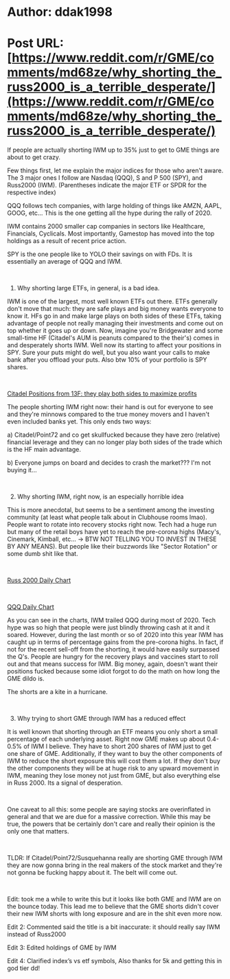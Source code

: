 # Author: ddak1998
# Post URL: [https://www.reddit.com/r/GME/comments/md68ze/why_shorting_the_russ2000_is_a_terrible_desperate/](https://www.reddit.com/r/GME/comments/md68ze/why_shorting_the_russ2000_is_a_terrible_desperate/)


If people are actually shorting IWM up to 35% just to get to GME things are about to get crazy.

Few things first, let me explain the major indices for those who aren't aware.  The 3 major ones I follow are Nasdaq (QQQ), S and P 500 (SPY), and Russ2000 (IWM).  (Parentheses indicate the major ETF or SPDR for the respective index)

QQQ follows tech companies, with large holding of things like AMZN, AAPL, GOOG, etc...  This is the one getting all the hype during the rally of 2020.

IWM contains 2000 smaller cap companies in sectors like Healthcare, Financials, Cyclicals.  Most importantly, Gamestop has moved into the top holdings as a result of recent price action.

SPY is the one people like to YOLO their savings on with FDs.  It is essentially an average of QQQ and IWM.

&#x200B;

1. Why shorting large ETFs, in general, is a bad idea.

IWM is one of the largest, most well known ETFs out there. ETFs generally don't move that much: they are safe plays and big money wants everyone to know it.  HFs go in and make large plays on both sides of these ETFs, taking advantage of people not really managing their investments and come out on top whether it goes up or down.  Now, imagine you're Bridgewater and some small-time HF (Citadel's AUM is peanuts compared to the their's) comes in and desperately shorts IWM.  Well now its starting to affect your positions in SPY.  Sure your puts might do well, but you also want your calls to make bank after you offload your puts.  Also btw 10% of your portfolio is SPY shares.

&#x200B;

[Citadel Positions from 13F: they play both sides to maximize profits](https://preview.redd.it/8z0wkqvr08p61.png?width=1855&format=png&auto=webp&s=797d01b9b35a77e20044852ef5c885468e4e69a8)

The people shorting IWM right now: their hand is out for everyone to see and they're minnows compared to the true money movers and I haven't even included banks yet.  This only ends two ways:

a) Citadel/Point72 and co get skullfucked because they have zero (relative) financial leverage and they can no longer play both sides of the trade which is the HF main advantage.

b) Everyone jumps on board and decides to crash the market??? I'm not buying it...

&#x200B;

2) Why shorting IWM, right now, is an especially horrible idea

This is more anecdotal, but seems to be a sentiment among the investing community (at least what people talk about in Clubhouse rooms lmao).  People want to rotate into recovery stocks right now.  Tech had a huge run but many of the retail boys have yet to reach the pre-corona highs (Macy's, Cinemark, Kimball, etc...  -> BTW NOT TELLING YOU TO INVEST IN THESE BY ANY MEANS).  But people like their buzzwords like "Sector Rotation" or some dumb shit like that.

&#x200B;

[Russ 2000 Daily Chart](https://preview.redd.it/j5gkyo8u28p61.png?width=1531&format=png&auto=webp&s=3ead59254b92db6c4f03fa9c1802f91b6e787281)

&#x200B;

[QQQ Daily Chart](https://preview.redd.it/shem9n1x28p61.png?width=1535&format=png&auto=webp&s=254e198fc676adecffbfb7333e6f8c66bbe52509)

As you can see in the charts, IWM trailed QQQ during most of 2020.  Tech hype was so high that people were just blindly throwing cash at it and it soared.  However, during the last month or so of 2020 into this year IWM has caught up in terms of percentage gains from the pre-corona highs.  In fact, if not for the recent sell-off from the shorting, it would have easily surpassed the Q's.  People are hungry for the recovery plays and vaccines start to roll out and that means success for IWM.  Big money, again, doesn't want their positions fucked because some idiot forgot to do the math on how long the GME dildo is.

The shorts are a kite in a hurricane.

&#x200B;

3) Why trying to short GME through IWM has a reduced effect

It is well known that shorting through an ETF means you only short a small percentage of each underlying asset.  Right now GME makes up about 0.4-0.5% of IWM I believe.  They have to short 200 shares of IWM just to get one share of GME.  Additionally, if they want to buy the other components of IWM to reduce the short exposure this will cost them a lot.  If they don't buy the other components they will be at huge risk to any upward movement in IWM, meaning they lose money not just from GME, but also everything else in Russ 2000.  Its a signal of desperation.

&#x200B;

One caveat to all this: some people are saying stocks are overinflated in general and that we are due for a massive correction.  While this may be true, the powers that be certainly don't care and really their opinion is the only one that matters.

&#x200B;

TLDR: If Citadel/Point72/Susquehanna really are shorting GME through IWM they are now gonna bring in the real makers of the stock market and they're not gonna be fucking happy about it.  The belt will come out.

&#x200B;

Edit: took me a while to write this but it looks like both GME and IWM are on the bounce today.  This lead me to believe that the GME shorts didn't cover their new IWM shorts with long exposure and are in the shit even more now.

Edit 2: Commented said the title is a bit inaccurate: it should really say IWM instead of Russ2000

Edit 3: Edited holdings of GME by IWM

Edit 4: Clarified index’s vs etf symbols, Also thanks for 5k and getting this in god tier dd!